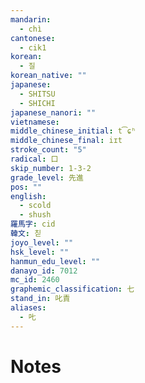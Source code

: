 ```yaml
---
mandarin:
  - chì
cantonese:
  - cik1
korean:
  - 질
korean_native: ""
japanese:
  - SHITSU
  - SHICHI
japanese_nanori: ""
vietnamese:
middle_chinese_initial: t͡ɕʰ
middle_chinese_final: iɪt
stroke_count: "5"
radical: 口
skip_number: 1-3-2
grade_level: 先進
pos: ""
english:
  - scold
  - shush
羅馬字: cid
韓文: 칟
joyo_level: ""
hsk_level: ""
hanmun_edu_level: ""
danayo_id: 7012
mc_id: 2460
graphemic_classification: 七
stand_in: 叱責
aliases:
  - 𠮟
---
```


# Notes
